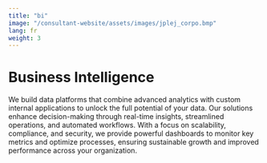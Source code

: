 ```yaml
---
title: "bi"
image: "/consultant-website/assets/images/jplej_corpo.bmp"
lang: fr
weight: 3
---
```


# Business Intelligence

We build data platforms that combine advanced analytics with custom internal applications to unlock the full potential of your data. Our solutions enhance decision-making through real-time insights, streamlined operations, and automated workflows. With a focus on scalability, compliance, and security, we provide powerful dashboards to monitor key metrics and optimize processes, ensuring sustainable growth and improved performance across your organization.